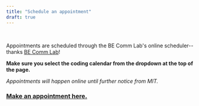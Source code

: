 ```yaml
---
title: "Schedule an appointment"
draft: true
---
```


&nbsp;

Appointments are scheduled through the BE Comm Lab's online scheduler--thanks [BE Comm Lab](https://mitcommlab.mit.edu/be/)!

**Make sure you select the coding calendar from the dropdown at the top of the page.**

*Appointments will happen online until further notice from MIT.*

### [Make an appointment here.](https://mit.mywconline.net/)
